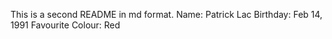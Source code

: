 This is a second README in md format.
Name: Patrick Lac
Birthday: Feb 14, 1991
Favourite Colour: Red